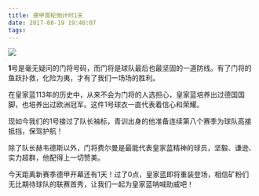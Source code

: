 ```yaml
---
title: 德甲首轮倒计时1天
date: 2017-08-19 19:40:07
tags:
---
```


![](http://otsd27d1a.bkt.clouddn.com/20170819194250_njMXRD_WechatIMG270.png)

**1**号是毫无疑问的门将号码，而门将是球队最后也最坚固的一道防线。有了门将的鱼跃扑救，化险为夷，才有了我们一场场的胜利。
 
在皇家蓝113年的历史中，从来不会为门将的人选担心，皇家蓝培养出过德国国脚，也培养出过欧洲冠军。这件1号球衣一直代表着信心和荣耀。
 
现如今我们的1号接过了队长袖标，青训出身的他准备连续第八个赛季为球队高接抵挡，保驾护航！
 
除了队长赫韦德斯以外，门将费尔曼是最能代表皇家蓝精神的球员，坚毅、谦逊、实力超群，他配得上一切赞美。
 
今天距离新赛季德甲开幕还有1天！过了0点，皇家蓝即将重装登场，相信矿粉们无比期待球队的联赛首秀，让我们一起为皇家蓝呐喊助威吧！